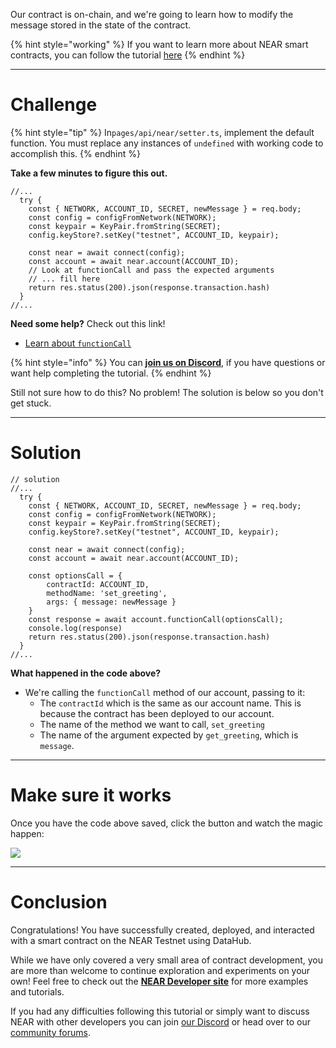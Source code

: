 Our contract is on-chain, and we're going to learn how to modify the message stored in the state of the contract.

{% hint style="working" %}
If you want to learn more about NEAR smart contracts, you can follow the tutorial [here](https://learn.figment.io/tutorials/write-and-deploy-a-smart-contract-on-near)
{% endhint %}

---

# Challenge

{% hint style="tip" %}
In`pages/api/near/setter.ts`, implement the default function. You must replace any instances of `undefined` with working code to accomplish this.
{% endhint %}

**Take a few minutes to figure this out.**

```tsx
//...
  try {
    const { NETWORK, ACCOUNT_ID, SECRET, newMessage } = req.body;
    const config = configFromNetwork(NETWORK);
    const keypair = KeyPair.fromString(SECRET);
    config.keyStore?.setKey("testnet", ACCOUNT_ID, keypair);

    const near = await connect(config);
    const account = await near.account(ACCOUNT_ID);
    // Look at functionCall and pass the expected arguments
    // ... fill here
    return res.status(200).json(response.transaction.hash)
  }
//...
```

**Need some help?** Check out this link!

- [Learn about `functionCall`](https://near.github.io/near-api-js/classes/account.account-1.html#functioncall)

{% hint style="info" %}
You can [**join us on Discord**](https://discord.gg/fszyM7K), if you have questions or want help completing the tutorial.
{% endhint %}

Still not sure how to do this? No problem! The solution is below so you don't get stuck.

---

# Solution

```tsx
// solution
//...
  try {
    const { NETWORK, ACCOUNT_ID, SECRET, newMessage } = req.body;
    const config = configFromNetwork(NETWORK);
    const keypair = KeyPair.fromString(SECRET);
    config.keyStore?.setKey("testnet", ACCOUNT_ID, keypair);

    const near = await connect(config);
    const account = await near.account(ACCOUNT_ID);

    const optionsCall = {
        contractId: ACCOUNT_ID,
        methodName: 'set_greeting',
        args: { message: newMessage }
    }
    const response = await account.functionCall(optionsCall);
    console.log(response)
    return res.status(200).json(response.transaction.hash)
  }
//...
```

**What happened in the code above?**

- We're calling the `functionCall` method of our account, passing to it:
  - The `contractId` which is the same as our account name. This is because the contract has been deployed to our account.
  - The name of the method we want to call, `set_greeting`
  - The name of the argument expected by `get_greeting`, which is `message`.

---

# Make sure it works

Once you have the code above saved, click the button and watch the magic happen:

![](../../../.gitbook/assets/pathways/near/near-setter.gif)

---

# Conclusion

Congratulations! You have successfully created, deployed, and interacted with a smart contract on the NEAR Testnet using DataHub.

While we have only covered a very small area of contract development, you are more than welcome to continue exploration and experiments on your own! Feel free to check out the [**NEAR Developer site**](https://examples.near.org/) for more examples and tutorials.

If you had any difficulties following this tutorial or simply want to discuss NEAR with other developers you can join [our Discord](https://discord.gg/fszyM7K) or head over to our [community forums](https://community.figment.io).
